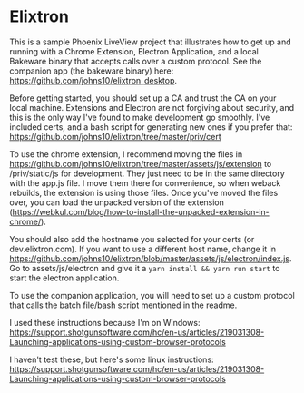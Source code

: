 # Elixtron

This is a sample Phoenix LiveView project that illustrates how to get up and running with a Chrome Extension, Electron Application, and a local Bakeware binary that accepts calls over a custom protocol.  See the companion app (the bakeware binary) here: https://github.com/johns10/elixtron_desktop.

Before getting started, you should set up a CA and trust the CA on your local machine. Extensions and Electron are not forgiving about security, and this is the only way I've found to make development go smoothly. I've included certs, and a bash script for generating new ones if you prefer that: https://github.com/johns10/elixtron/tree/master/priv/cert

To use the chrome extension, I recommend moving the files in https://github.com/johns10/elixtron/tree/master/assets/js/extension to /priv/static/js for development. They just need to be in the same directory with the app.js file.  I move them there for convenience, so when weback rebuilds, the extension is using those files. Once you've moved the files over, you can load the unpacked version of the extension (https://webkul.com/blog/how-to-install-the-unpacked-extension-in-chrome/).

You should also add the hostname you selected for your certs (or dev.elixtron.com).  If you want to use a different host name, change it in https://github.com/johns10/elixtron/blob/master/assets/js/electron/index.js.  Go to assets/js/electron and give it a `yarn install && yarn run start` to start the electron application.

To use the companion application, you will need to set up a custom protocol that calls the batch file/bash script mentioned in the readme.

I used these instructions because I'm on Windows: https://support.shotgunsoftware.com/hc/en-us/articles/219031308-Launching-applications-using-custom-browser-protocols

I haven't test these, but here's some linux instructions: https://support.shotgunsoftware.com/hc/en-us/articles/219031308-Launching-applications-using-custom-browser-protocols
